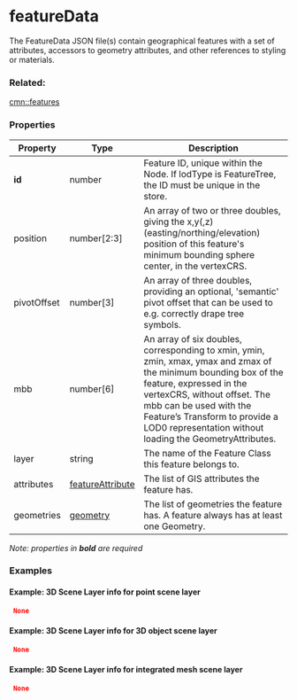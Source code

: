 # featureData

The FeatureData JSON file(s) contain geographical features with a set of attributes, accessors to geometry attributes, and other references to styling or materials.

### Related:

[cmn::features](features.cmn.md)
### Properties

| Property | Type | Description |
| --- | --- | --- |
| **id** | number | Feature ID, unique within the Node. If lodType is FeatureTree, the ID must be unique in the store. |
| position | number[2:3] | An array of two or three doubles, giving the x,y(,z) (easting/northing/elevation) position of this feature's minimum bounding sphere center, in the vertexCRS. |
| pivotOffset | number[3] | An array of three doubles, providing an optional, 'semantic' pivot offset that can be used to e.g. correctly drape tree symbols. |
| mbb | number[6] | An array of six doubles, corresponding to xmin, ymin, zmin, xmax, ymax and zmax of the minimum bounding box of the feature, expressed in the vertexCRS, without offset. The mbb can be used with the Feature’s Transform to provide a LOD0 representation without loading the GeometryAttributes. |
| layer | string | The name of the Feature Class this feature belongs to. |
| attributes | [featureAttribute](featureAttribute.cmn.md) | The list of GIS attributes the feature has. |
| geometries | [geometry](geometry.cmn.md) | The list of geometries the feature has. A feature always has at least one Geometry. |

*Note: properties in **bold** are required*

### Examples 

#### Example: 3D Scene Layer info for point scene layer 

```json
 None 
```

#### Example: 3D Scene Layer info for 3D object scene layer 

```json
 None 
```

#### Example: 3D Scene Layer info for integrated mesh scene layer 

```json
 None 
```

